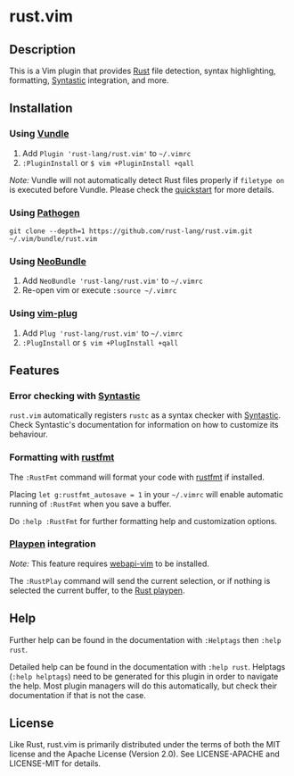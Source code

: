 # rust.vim

## Description

This is a Vim plugin that provides [Rust][r] file detection, syntax highlighting, formatting,
[Syntastic][syn] integration, and more.

## Installation

### Using [Vundle][v]

1. Add `Plugin 'rust-lang/rust.vim'` to `~/.vimrc`
2. `:PluginInstall` or `$ vim +PluginInstall +qall`

*Note:* Vundle will not automatically detect Rust files properly if `filetype
on` is executed before Vundle. Please check the [quickstart][vqs] for more
details.

### Using [Pathogen][p]

```shell
git clone --depth=1 https://github.com/rust-lang/rust.vim.git ~/.vim/bundle/rust.vim
```

### Using [NeoBundle][nb]

1. Add `NeoBundle 'rust-lang/rust.vim'` to `~/.vimrc`
2. Re-open vim or execute `:source ~/.vimrc`

### Using [vim-plug][vp]

1. Add `Plug 'rust-lang/rust.vim'` to `~/.vimrc`
2. `:PlugInstall` or `$ vim +PlugInstall +qall`

## Features

### Error checking with [Syntastic][syn]

`rust.vim` automatically registers `rustc` as a syntax checker
with [Syntastic][syn]. Check Syntastic's documentation for
information on how to customize its behaviour.

### Formatting with [rustfmt][rfmt]

The `:RustFmt` command will format your code with
[rustfmt][rfmt] if installed.

Placing `let g:rustfmt_autosave = 1` in your `~/.vimrc` will
enable automatic running of `:RustFmt` when you save a buffer.

Do `:help :RustFmt` for further formatting help and customization
options.

### [Playpen][pp] integration

*Note:* This feature requires [webapi-vim][wav] to be installed.

The `:RustPlay` command will send the current selection, or if
nothing is selected the current buffer, to the [Rust playpen][pp].

[rfmt]: https://crates.io/crates/rustfmt/

## Help

Further help can be found in the documentation with `:Helptags` then `:help rust`.

Detailed help can be found in the documentation with `:help rust`.
Helptags (`:help helptags`) need to be generated for this plugin
in order to navigate the help. Most plugin managers will do this
automatically, but check their documentation if that is not the case.

## License

Like Rust, rust.vim is primarily distributed under the terms of both the MIT
license and the Apache License (Version 2.0). See LICENSE-APACHE and
LICENSE-MIT for details.

[r]: https://www.rust-lang.org
[v]: https://github.com/gmarik/vundle
[vqs]: https://github.com/gmarik/vundle#quick-start
[p]: https://github.com/tpope/vim-pathogen
[nb]: https://github.com/Shougo/neobundle.vim
[vp]: https://github.com/junegunn/vim-plug
[rfmt]: https://github.com/rust-lang-nursery/rustfmt
[syn]: https://github.com/scrooloose/syntastic
[wav]: https://github.com/mattn/webapi-vim
[pp]: https://play.rust-lang.org/
